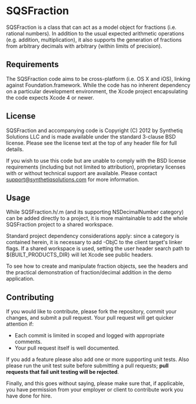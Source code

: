 SQSFraction
===========

SQSFraction is a class that can act as a model object for fractions (i.e. rational
numbers). In addition to the usual expected arithmetic operations (e.g. addition,
multiplication), it also supports the generation of fractions from arbitrary decimals with
arbitrary (within limits of precision).


Requirements
------------

The SQSFraction code aims to be cross-platform (i.e. OS X and iOS), linking against
Foundation.framework.  While the code has no inherent dependency on a particular 
development environment, the Xcode project encapsulating the code expects Xcode 4 or 
newer.

License
-------

SQSFraction and accompanying code is Copyright (C) 2012 by Synthetiq Solutions LLC and is
made available under the standard 3-clause BSD license.  Please see the license text at 
the top of any header file for full details.

If you wish to use this code but are unable to comply with the BSD license requirements
(including but not limited to attribution), proprietary licenses with or without technical
support are available.  Please contact [support@synthetiqsolutions.com][mailto] for more
information.

Usage
-----

While SQSFraction.h/.m (and its supporting NSDecimalNumber category) can be added
directly to a project, it is more maintainable to add the whole SQSFraction project
to a shared workspace.

Standard project dependency considerations apply: since a category is contained herein, it
is necessary to add -ObjC to the client target's linker flags.  If a shared workspace is
used, setting the user header search path to ${BUILT\_PRODUCTS\_DIR} will let Xcode see
public headers.

To see how to create and manipulate fraction objects, see the headers and the practical
demonstration of fraction/decimal addition in the demo application.

Contributing
------------

If you would like to contribute, please fork the repository, commit your changes, and
submit a pull request.  Your pull request will get quicker attention if:

 * Each commit is limited in scoped and logged with appropriate comments.
 * Your pull request itself is well documented.
 
If you add a feature please also add one or more supporting unit tests.  Also please run
the unit test suite before submitting a pull requests; **pull requests that fail unit
testing will be rejected**.

Finally, and this goes without saying, please make sure that, if applicable, you have
permission from your employer or client to contribute work you have done for hire.

[mailto]: mailto:support@synthetiqsolutions.com?subject=SQSMetricFormatter%20license